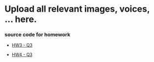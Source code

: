 # Upload all relevant images, voices, ... here.


### source code for homework


- [HW3 - Q3](./hw3-color%20game/)

- [HW4 - Q3](./hw4-%20travel/)